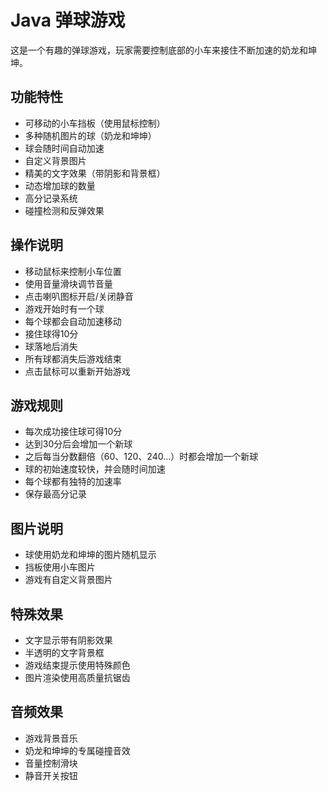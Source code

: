 # Java 弹球游戏

这是一个有趣的弹球游戏，玩家需要控制底部的小车来接住不断加速的奶龙和坤坤。

## 功能特性
- 可移动的小车挡板（使用鼠标控制）
- 多种随机图片的球（奶龙和坤坤）
- 球会随时间自动加速
- 自定义背景图片
- 精美的文字效果（带阴影和背景框）
- 动态增加球的数量
- 高分记录系统
- 碰撞检测和反弹效果

## 操作说明
- 移动鼠标来控制小车位置
- 使用音量滑块调节音量
- 点击喇叭图标开启/关闭静音
- 游戏开始时有一个球
- 每个球都会自动加速移动
- 接住球得10分
- 球落地后消失
- 所有球都消失后游戏结束
- 点击鼠标可以重新开始游戏

## 游戏规则
- 每次成功接住球可得10分
- 达到30分后会增加一个新球
- 之后每当分数翻倍（60、120、240...）时都会增加一个新球
- 球的初始速度较快，并会随时间加速
- 每个球都有独特的加速率
- 保存最高分记录

## 图片说明
- 球使用奶龙和坤坤的图片随机显示
- 挡板使用小车图片
- 游戏有自定义背景图片

## 特殊效果
- 文字显示带有阴影效果
- 半透明的文字背景框
- 游戏结束提示使用特殊颜色
- 图片渲染使用高质量抗锯齿

## 音频效果
- 游戏背景音乐
- 奶龙和坤坤的专属碰撞音效
- 音量控制滑块
- 静音开关按钮